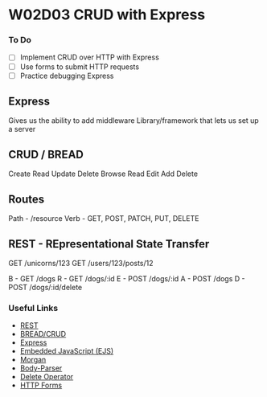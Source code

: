 # W02D03 CRUD with Express

### To Do
- [ ] Implement CRUD over HTTP with Express
- [ ] Use forms to submit HTTP requests
- [ ] Practice debugging Express

## Express

Gives us the ability to add middleware
Library/framework that lets us set up a server

## CRUD / BREAD

Create Read Update Delete
Browse Read Edit Add Delete

## Routes

Path - /resource
Verb - GET, POST, PATCH, PUT, DELETE

## REST - REpresentational State Transfer

GET /unicorns/123
GET /users/123/posts/12

B - GET /dogs
R - GET /dogs/:id
E - POST /dogs/:id
A - POST /dogs
D - POST /dogs/:id/delete









### Useful Links
* [REST](https://en.wikipedia.org/wiki/Representational_state_transfer)
* [BREAD/CRUD](https://en.wikipedia.org/wiki/Create,_read,_update_and_delete)
* [Express](https://github.com/expressjs/express)
* [Embedded JavaScript (EJS)](https://github.com/mde/ejs)
* [Morgan](https://github.com/expressjs/morgan)
* [Body-Parser](https://github.com/expressjs/body-parser)
* [Delete Operator](https://developer.mozilla.org/en-US/docs/Web/JavaScript/Reference/Operators/delete)
* [HTTP Forms](https://developer.mozilla.org/en-US/docs/Learn/HTML/Forms/Sending_and_retrieving_form_data)
